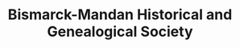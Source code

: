 ---
layout: repo
title: "Bismarck-Mandan Historical and Genealogical Society"
id: 6126
permalink: repos/6126/
---
